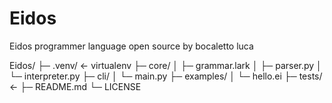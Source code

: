 # Eidos
Eidos programmer language open source by bocaletto luca

Eidos/
├─ .venv/               ← virtualenv
├─ core/
│   ├─ grammar.lark
│   ├─ parser.py
│   └─ interpreter.py
├─ cli/
│   └─ main.py
├─ examples/
│   └─ hello.ei
├─ tests/               ← 
├─ README.md
└─ LICENSE
